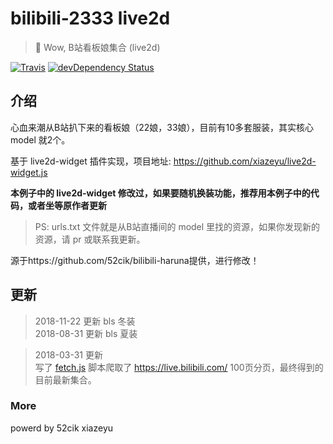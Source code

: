 # bilibili-2333 live2d

> 🍭 Wow, B站看板娘集合 (live2d)

[![Travis](https://camo.githubusercontent.com/155349b6dffc359cad44a35da55ad4284d25c56d/68747470733a2f2f696d672e736869656c64732e696f2f7472617669732f4d6f65506c617965722f44506c617965722e7376673f7374796c653d666c61742d737175617265)](https://travis-ci.org/MoePlayer/DPlayer) [![devDependency Status](https://camo.githubusercontent.com/261ebff3124a49f39b07e9b40cc3f91f14006843/68747470733a2f2f696d672e736869656c64732e696f2f64617669642f6465762f4d6f65506c617965722f64706c617965722e7376673f7374796c653d666c61742d737175617265)](https://david-dm.org/MoePlayer/DPlayer#info=devDependencies)

## 介绍

心血来潮从B站扒下来的看板娘（22娘，33娘），目前有10多套服装，其实核心 model 就2个。

基于 live2d-widget 插件实现，项目地址: <https://github.com/xiazeyu/live2d-widget.js>

**本例子中的 live2d-widget 修改过，如果要随机换装功能，推荐用本例子中的代码，或者坐等原作者更新**

> PS: urls.txt 文件就是从B站直播间的 model 里找的资源，如果你发现新的资源，请 pr 或联系我更新。

 源于https://github.com/52cik/bilibili-haruna提供，进行修改！  

## 更新

> 2018-11-22 更新 bls 冬装  
> 2018-08-31 更新 bls 夏装  

> 2018-03-31 更新  
> 写了 [fetch.js](fetch.js) 脚本爬取了 <https://live.bilibili.com/> 100页分页，最终得到的目前最新集合。

### More

powerd by  52cik  xiazeyu